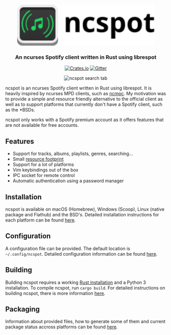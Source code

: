 <div align="center" style="text-align:center">
  <picture>
    <source media="(prefers-color-scheme: dark)" srcset="images/logo_text_dark.svg">
    <source media="(prefers-color-scheme: light)" srcset="images/logo_text_light.svg">
    <img alt="ncspot logo" height="128" src="images/logo_text_light.svg">
  </picture>
  <h3>An ncurses Spotify client written in Rust using librespot</h3>

[![Crates.io](https://img.shields.io/crates/v/ncspot.svg)](https://crates.io/crates/ncspot)
[![Gitter](https://badges.gitter.im/ncspot/community.svg)](https://gitter.im/ncspot/community?utm_source=badge&utm_medium=badge&utm_campaign=pr-badge)

  <img alt="ncspot search tab" src="images/screenshot.png">
</div>

ncspot is an ncurses Spotify client written in Rust using librespot. It is heavily inspired by
ncurses MPD clients, such as [ncmpc](https://musicpd.org/clients/ncmpc/). My motivation was to
provide a simple and resource friendly alternative to the official client as well as to support
platforms that currently don't have a Spotify client, such as the \*BSDs.

ncspot only works with a Spotify premium account as it offers features that are not available for
free accounts.

## Features
- Support for tracks, albums, playlists, genres, searching...
- Small [resource footprint](doc/resource_footprint.md)
- Support for a lot of platforms
- Vim keybindings out of the box
- IPC socket for remote control
- Automatic authentication using a password manager

## Installation
ncspot is available on macOS (Homebrew), Windows (Scoop), Linux (native package and Flathub) and the
BSD's. Detailed installation instructions for each platform can be found [here](/doc/users.md).

## Configuration
A configuration file can be provided. The default location is `~/.config/ncspot`. Detailed
configuration information can be found [here](/doc/users.md#configuration).

## Building
Building ncspot requires a working [Rust installation](https://www.rust-lang.org/tools/install) and
a Python 3 installation. To compile ncspot, run `cargo build`. For detailed instructions on building
ncspot, there is more information [here](/doc/developers.md).

## Packaging
Information about provided files, how to generate some of them and current package status accross
platforms can be found [here](/doc/package_maintainers.md).
